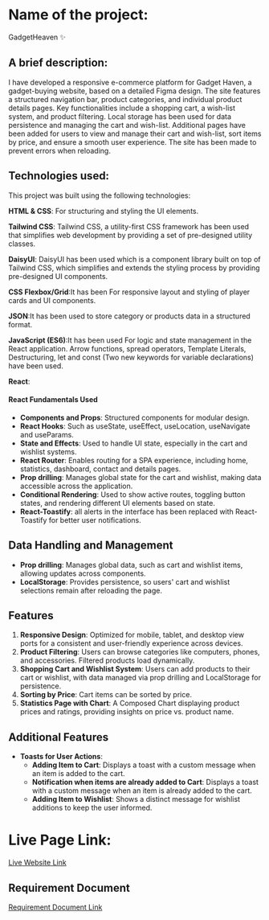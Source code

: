 # Name of the project: 
GadgetHeaven ✨


## A brief description:
I have developed a responsive e-commerce platform for Gadget Haven, a gadget-buying website, based on a detailed Figma design. The site features a structured navigation bar, product categories, and individual product details pages. Key functionalities include a shopping cart, a wish-list system, and product filtering. Local storage has been used for data persistence and managing the cart and wish-list. Additional pages have been added for users to view and manage their cart and wish-list, sort items by price, and ensure a smooth user experience. The site has been made to prevent errors when reloading.


## Technologies used:
This project was built using the following technologies:

**HTML & CSS**: For structuring and styling the UI elements.

**Tailwind CSS**: Tailwind CSS, a utility-first CSS framework has been used that simplifies web development by providing a set of pre-designed utility classes.

**DaisyUI**: DaisyUI has been used which is a component library built on top of Tailwind CSS, which simplifies and extends the styling process by providing pre-designed UI components. 

**CSS Flexbox/Grid**:It has been For responsive layout and styling of player cards and UI components.

**JSON**:It has been used to store category or products data in a structured format.

**JavaScript (ES6)**:It has been used For logic and state management in the React application. Arrow functions, spread operators, Template Literals, Destructuring, let and const (Two new keywords for variable declarations) have been used.

**React**: 

   #### React Fundamentals Used

- **Components and Props**: Structured components for modular design.
- **React Hooks**: Such as useState, useEffect, useLocation, useNavigate and useParams.
- **State and Effects**: Used to handle UI state, especially in the cart and wishlist systems.
- **React Router**: Enables routing for a SPA experience, including home, statistics, dashboard, contact  and details pages.
- **Prop drilling**: Manages global state for the cart and wishlist, making data accessible across the application.
- **Conditional Rendering**: Used to show active routes, toggling button states, and rendering different UI elements based on state.
- **React-Toastify**: all alerts in the interface has been replaced with React-Toastify for better user notifications.


## Data Handling and Management

- **Prop drilling**: Manages global data, such as cart and wishlist items, allowing updates across components.
- **LocalStorage**: Provides persistence, so users' cart and wishlist selections remain after reloading the page.

## Features

1. **Responsive Design**: Optimized for mobile, tablet, and desktop view ports for a consistent and user-friendly experience across devices.
2. **Product Filtering**: Users can browse categories like computers, phones, and accessories. Filtered products load dynamically.
3. **Shopping Cart and Wishlist System**: Users can add products to their cart or wishlist, with data managed via prop drilling and LocalStorage for persistence.
4. **Sorting by Price**: Cart items can be sorted by price.
5. **Statistics Page with Chart**: A Composed Chart displaying product prices and ratings, providing insights on price vs. product name.

## Additional Features

- **Toasts for User Actions**:  
   - **Adding Item to Cart**: Displays a toast with a custom message when an item is added to the cart.
   - **Notification when items are already added to Cart**: Displays a toast with a custom message when an item is already added to the cart.
   - **Adding Item to Wishlist**: Shows a distinct message for wishlist additions to keep the user informed.

# Live Page Link: 
[Live Website Link](https://assignment-8-gadget-heaven-sya.netlify.app/)

## Requirement Document

[Requirement Document Link](https://github.com/programming-hero-web-course-4/b10a8-gadget-heaven-SultanaYeasmin/blob/main/Batch-10_Assignment-08.pdf)
